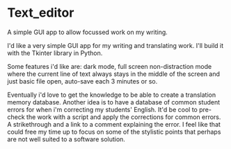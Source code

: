 # Text_editor
A simple GUI app to allow focussed work on my writing.

I'd like a very simple GUI app for my writing and translating work. 
I'll build it with the Tkinter library in Python. 

Some features i'd like are: dark mode, full screen non-distraction mode where the 
current line of text always stays in the middle of the screen and just basic
file open, auto-save each 3 minutes or so.

Eventually i'd love to get the knowledge to be able to create a translation memory 
database. Another idea is to have a database of common student errors for when i'm 
correcting my students' English. It'd be cool to pre-check the work with a script
and apply the corrections for common errors. A strikethrough and a link to a comment
explaining the error. I feel like that could free my time up to focus on some of the 
stylistic points that perhaps are not well suited to a software solution.
